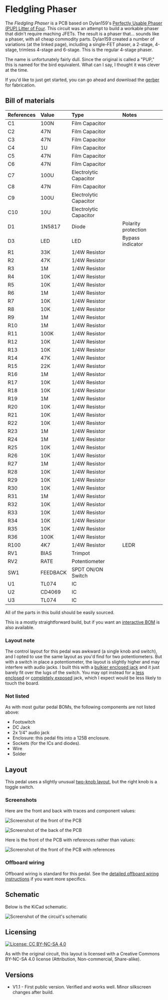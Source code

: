 # Fledgling Phaser

The *Fledgling Phaser* is a PCB based on Dylan159's [Perfectly Usable Phaser (PUP) Litter of Four](https://bentfishbowl.wixsite.com/electronics/post/pup-a-host-of-perfectly-usable-phasers). This circuit was an attempt to build a workable phaser that didn't require maching JFETs. The result is a phaser that... sounds like a phaser, with all cheap commodity parts. Dylan159 created a number of variations (at the linked page), including a single-FET phaser, a 2-stage, 4-stage, trimless 4-stage and 6-stage. This is the regular 4-stage phaser.

The name is unfortunately fairly dull. Since the original is called a "PUP," this is named for the bird equivalent. What can I say, I thought it was clever at the time.

If you'd like to just get started, you can go ahead and download the [gerber](https://github.com/RWLPedal/music-pcbs/raw/refs/heads/main/FledglingPhaser/gerber.zip) for fabrication.

## Bill of materials

| References | Value    | Type                   | Notes               |
| :--------- | :------- | :--------------------- | :------------------ |
| C1         | 100N     | Film Capacitor         |                     |
| C2         | 47N      | Film Capacitor         |                     |
| C3         | 47N      | Film Capacitor         |                     |
| C4         | 1U       | Film Capacitor         |                     |
| C5         | 47N      | Film Capacitor         |                     |
| C6         | 47N      | Film Capacitor         |                     |
| C7         | 100U     | Electrolytic Capacitor |                     |
| C8         | 47N      | Film Capacitor         |                     |
| C9         | 100U     | Electrolytic Capacitor |                     |
| C10        | 10U      | Electrolytic Capacitor |                     |
| D1         | 1N5817   | Diode                  | Polarity protection |
| D3         | LED      | LED                    | Bypass indicator    |
| R1         | 33K      | 1/4W Resistor          |                     |
| R2         | 47K      | 1/4W Resistor          |                     |
| R3         | 1M       | 1/4W Resistor          |                     |
| R4         | 10K      | 1/4W Resistor          |                     |
| R5         | 10K      | 1/4W Resistor          |                     |
| R6         | 1M       | 1/4W Resistor          |                     |
| R7         | 10K      | 1/4W Resistor          |                     |
| R8         | 10K      | 1/4W Resistor          |                     |
| R9         | 1M       | 1/4W Resistor          |                     |
| R10        | 1M       | 1/4W Resistor          |                     |
| R11        | 100K     | 1/4W Resistor          |                     |
| R12        | 10K      | 1/4W Resistor          |                     |
| R13        | 10K      | 1/4W Resistor          |                     |
| R14        | 47K      | 1/4W Resistor          |                     |
| R15        | 22K      | 1/4W Resistor          |                     |
| R16        | 1M       | 1/4W Resistor          |                     |
| R17        | 10K      | 1/4W Resistor          |                     |
| R18        | 10K      | 1/4W Resistor          |                     |
| R19        | 1M       | 1/4W Resistor          |                     |
| R20        | 10K      | 1/4W Resistor          |                     |
| R21        | 10K      | 1/4W Resistor          |                     |
| R22        | 10K      | 1/4W Resistor          |                     |
| R23        | 1M       | 1/4W Resistor          |                     |
| R24        | 1M       | 1/4W Resistor          |                     |
| R25        | 10K      | 1/4W Resistor          |                     |
| R26        | 10K      | 1/4W Resistor          |                     |
| R27        | 1M       | 1/4W Resistor          |                     |
| R28        | 10K      | 1/4W Resistor          |                     |
| R29        | 10K      | 1/4W Resistor          |                     |
| R30        | 10K      | 1/4W Resistor          |                     |
| R31        | 1M       | 1/4W Resistor          |                     |
| R32        | 10K      | 1/4W Resistor          |                     |
| R33        | 10K      | 1/4W Resistor          |                     |
| R34        | 10K      | 1/4W Resistor          |                     |
| R35        | 10K      | 1/4W Resistor          |                     |
| R36        | 100K     | 1/4W Resistor          |                     |
| R100       | 4K7      | 1/4W Resistor          | LEDR                |
| RV1        | BIAS     | Trimpot                |                     |
| RV2        | RATE     | Potentiometer          |                     |
| SW1        | FEEDBACK | SPDT ON/ON Switch      |                     |
| U1         | TL074    | IC                     |                     |
| U2         | CD4069   | IC                     |                     |
| U3         | TL074    | IC                     |                     |


All of the parts in this build should be easily sourced.

This is a mostly straightforward build, but if you want an [interactive BOM](https://html-preview.github.io/?url=https://github.com/RWLPedal/music-pcbs/blob/main/FledglingPhaser/interactive_bom.html) is also available.

### Layout note

The control layout for this pedal was awkward (a single knob and switch), and I opted to use the same layout as you'd find for two potentiometers. But with a switch in place a potentiometer, the layout is slightly higher and may interfere with audio jacks. I built this with a [bulkier enclosed jack](https://stompboxparts.com/audio-jacks/1-4-ts-enclosed-jack-panel-mount-skinny-lug/) and it just barely fit over the lugs of the switch. You may opt instead for a [less enclosed](https://lovemyswitches.com/1-4-mono-jack-lumberg-klbm-3/) or [completely exposed](https://lovemyswitches.com/1-4-mono-jack-neutrik-rean-nys229/) jack, which I expect would be less likely to touch the board.

### Not listed

As with most guitar pedal BOMs, the following components are not listed above:

* Footswitch
* DC Jack
* 2x 1/4" audio jack
* Enclosure: this pedal fits into a 125B enclosure.
* Sockets (for the ICs and diodes).
* Wire
* Solder

## Layout

This pedal uses a slightly unusual [two-knob layout](https://github.com/RWLPedal/music-pcbs/blob/main/instructions/DRILLING.md), but the right knob is a toggle switch.

### Screenshots

Here are the front and back with traces and component values:

![Screenshot of the front of the PCB](images/pcb_front.png?raw=true)

![Screenshot of the back of the PCB](images/pcb_back.png?raw=true)

Here is the front of the PCB with references rather than values:

![Screenshot of the front of the PCB with references](images/pcb_references.png?raw=true)

### Offboard wiring

Offboard wiring is standard for this pedal. See the [detailed offboard wiring instructions](https://github.com/RWLPedal/music-pcbs/blob/main/instructions/WIRING.md) if you want more specifics.

## Schematic

Below is the KiCad schematic.

![Screenshot of the circuit's schematic](images/schematic.png?raw=true)

## Licensing

[![License: CC BY-NC-SA 4.0](https://licensebuttons.net/l/by-nc-sa/4.0/80x15.png)](https://creativecommons.org/licenses/by-nc-sa/4.0/)

As with the original circuit, this layout is licensed with a Creative Commons BY-NC-SA 4.0 license (Attribution, Non-commercial, Share-alike).

## Versions

* V1.1 - First public version. Verified and works well. Minor silkscreen changes after build.
